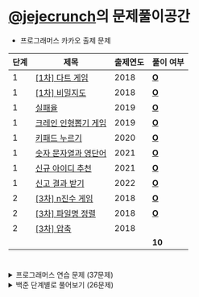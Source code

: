 # [@jejecrunch](https://github.com/jejecrunch)의 문제풀이공간

-   프로그래머스 카카오 출제 문제

| 단계 | 제목                                                                             | 출제연도 | 풀이 여부                                                                                            |
| ---- | -------------------------------------------------------------------------------- | -------- | ---------------------------------------------------------------------------------------------------- |
| 1    | [[1차] 다트 게임](https://programmers.co.kr/learn/courses/30/lessons/17682)      | 2018     | [**O**](https://github.com/jejecrunch/2021-winter-kakao/blob/main/jejecrunch/programmers/17682.java) |
| 1    | [[1차] 비밀지도](https://programmers.co.kr/learn/courses/30/lessons/17681)       | 2018     | [**O**](https://github.com/jejecrunch/2021-winter-kakao/blob/main/jejecrunch/programmers/17681.java) |
| 1    | [실패율](https://programmers.co.kr/learn/courses/30/lessons/42889)               | 2019     | [**O**](https://github.com/jejecrunch/2021-winter-kakao/blob/main/jejecrunch/programmers/42889.java) |
| 1    | [크레인 인형뽑기 게임](https://programmers.co.kr/learn/courses/30/lessons/64061) | 2019     | [**O**](https://github.com/jejecrunch/2021-winter-kakao/blob/main/jejecrunch/programmers/64061.java) |
| 1    | [키패드 누르기](https://programmers.co.kr/learn/courses/30/lessons/67256)        | 2020     | [**O**](https://github.com/jejecrunch/2021-winter-kakao/blob/main/jejecrunch/programmers/67256.java) |
| 1    | [숫자 문자열과 영단어](https://programmers.co.kr/learn/courses/30/lessons/81301) | 2021     | [**O**](https://github.com/jejecrunch/2021-winter-kakao/blob/main/jejecrunch/programmers/81301.java) |
| 1    | [신규 아이디 추천](https://programmers.co.kr/learn/courses/30/lessons/72410)     | 2021     | [**O**](https://github.com/jejecrunch/2021-winter-kakao/blob/main/jejecrunch/programmers/72410.java) |
| 1    | [신고 결과 받기](https://programmers.co.kr/learn/courses/30/lessons/92334)       | 2022     | [**O**](https://github.com/jejecrunch/2021-winter-kakao/blob/main/jejecrunch/programmers/92334.java) |
| 2    | [[3차] n진수 게임](https://programmers.co.kr/learn/courses/30/lessons/17687)     | 2018     | [**O**](https://github.com/jejecrunch/2021-winter-kakao/blob/main/jejecrunch/programmers/17687.java) |
| 2    | [[3차] 파일명 정렬](https://programmers.co.kr/learn/courses/30/lessons/17686)    | 2018     | [**O**](https://github.com/jejecrunch/2021-winter-kakao/blob/main/jejecrunch/programmers/17686.java) |
| 2    | [[3차] 압축](https://programmers.co.kr/learn/courses/30/lessons/17684)           | 2018     |                                                                                                      |
|      |                                                                                  |          | **10**                                                                                               |

#

<details>
<summary>프로그래머스 연습 문제 (37문제)</summary>
<div markdown="1">

| 카테고리   | 제목                                                                                    | 풀이 여부                                                                                            |
| ---------- | --------------------------------------------------------------------------------------- | ---------------------------------------------------------------------------------------------------- |
|            | [하샤드 수](https://programmers.co.kr/learn/courses/30/lessons/12947)                   | [**O**](https://github.com/jejecrunch/2021-winter-kakao/blob/main/jejecrunch/programmers/12947.java) |
|            | [콜라츠 추측](https://programmers.co.kr/learn/courses/30/lessons/12943)                 | [**O**](https://github.com/jejecrunch/2021-winter-kakao/blob/main/jejecrunch/programmers/12943.java) |
|            | [최대공약수와 최소공배수](https://programmers.co.kr/learn/courses/30/lessons/12935)     | [**O**](https://github.com/jejecrunch/2021-winter-kakao/blob/main/jejecrunch/programmers/12935.java) |
|            | [제일 작은 수 제거하기](https://programmers.co.kr/learn/courses/30/lessons/12940)       | [**O**](https://github.com/jejecrunch/2021-winter-kakao/blob/main/jejecrunch/programmers/12940.java) |
|            | [정수 제곱근 판별하기](https://programmers.co.kr/learn/courses/30/lessons/12934)        | [**O**](https://github.com/jejecrunch/2021-winter-kakao/blob/main/jejecrunch/programmers/12934.java) |
|            | [정수 내림차순으로 배치하기](https://programmers.co.kr/learn/courses/30/lessons/12933)  | [**O**](https://github.com/jejecrunch/2021-winter-kakao/blob/main/jejecrunch/programmers/12933.java) |
|            | [자연수 뒤집어 배열로 만들기](https://programmers.co.kr/learn/courses/30/lessons/12932) | [**O**](https://github.com/jejecrunch/2021-winter-kakao/blob/main/jejecrunch/programmers/12932.java) |
|            | [이상한 문자 만들기](https://programmers.co.kr/learn/courses/30/lessons/12930)          | [**O**](https://github.com/jejecrunch/2021-winter-kakao/blob/main/jejecrunch/programmers/12930.java) |
|            | [약수의 합](https://programmers.co.kr/learn/courses/30/lessons/12928)                   | [**O**](https://github.com/jejecrunch/2021-winter-kakao/blob/main/jejecrunch/programmers/12928.java) |
|            | [시저 암호](https://programmers.co.kr/learn/courses/30/lessons/12932)                   | [**O**](https://github.com/jejecrunch/2021-winter-kakao/blob/main/jejecrunch/programmers/12926.java) |
|            | [소수 찾기](https://programmers.co.kr/learn/courses/30/lessons/12921)                   | [**O**](https://github.com/jejecrunch/2021-winter-kakao/blob/main/jejecrunch/programmers/12921.java) |
|            | [나누어지는 숫자 배열](https://programmers.co.kr/learn/courses/30/lessons/12910)        | [**O**](https://github.com/jejecrunch/2021-winter-kakao/blob/main/jejecrunch/programmers/12910.java) |
|            | [같은 숫자는 싫어](https://programmers.co.kr/learn/courses/30/lessons/12906)            | [**O**](https://github.com/jejecrunch/2021-winter-kakao/blob/main/jejecrunch/programmers/12906.java) |
| 탐욕법     | [체육복](https://programmers.co.kr/learn/courses/30/lessons/42862)                      | [**O**](https://github.com/jejecrunch/2021-winter-kakao/blob/main/jejecrunch/programmers/42862.java) |
| 완전탐색   | [모의고사](https://programmers.co.kr/learn/courses/30/lessons/42840)                    | [**O**](https://github.com/jejecrunch/2021-winter-kakao/blob/main/jejecrunch/programmers/42840.java) |
| 정렬       | [K번째 수](https://programmers.co.kr/learn/courses/30/lessons/42748)                    | [**O**](https://github.com/jejecrunch/2021-winter-kakao/blob/main/jejecrunch/programmers/42748.java) |
| 해시       | [완주하지 못한 선수](https://programmers.co.kr/learn/courses/30/lessons/42576)          | [**O**](https://github.com/jejecrunch/2021-winter-kakao/blob/main/jejecrunch/programmers/42576.java) |
|            | [N개의 최소공배수](https://programmers.co.kr/learn/courses/30/lessons/12953)            | [**O**](https://github.com/jejecrunch/2021-winter-kakao/blob/main/jejecrunch/programmers/12953.java) |
|            | [JadenCase 문자열 만들기](https://programmers.co.kr/learn/courses/30/lessons/12951)     | [**O**](https://github.com/jejecrunch/2021-winter-kakao/blob/main/jejecrunch/programmers/12951.java) |
|            | [행렬의 곱셈](https://programmers.co.kr/learn/courses/30/lessons/12949)                 | [**O**](https://github.com/jejecrunch/2021-winter-kakao/blob/main/jejecrunch/programmers/12949.java) |
|            | [피보나치 수](https://programmers.co.kr/learn/courses/30/lessons/12945)                 | [**O**](https://github.com/jejecrunch/2021-winter-kakao/blob/main/jejecrunch/programmers/12945.java) |
|            | [최솟값 만들기](https://programmers.co.kr/learn/courses/30/lessons/12941)               | [**O**](https://github.com/jejecrunch/2021-winter-kakao/blob/main/jejecrunch/programmers/12941.java) |
|            | [최댓값과 최솟값](https://programmers.co.kr/learn/courses/30/lessons/12939)             | [**O**](https://github.com/jejecrunch/2021-winter-kakao/blob/main/jejecrunch/programmers/12939.java) |
|            | [숫자의 표현](https://programmers.co.kr/learn/courses/30/lessons/12924)                 | [**O**](https://github.com/jejecrunch/2021-winter-kakao/blob/main/jejecrunch/programmers/12924.java) |
| 동적계획법 | [땅따먹기](https://programmers.co.kr/learn/courses/30/lessons/12913)                    | [**O**](https://github.com/jejecrunch/2021-winter-kakao/blob/main/jejecrunch/programmers/12913.java) |
|            | [다음 큰 숫자](https://programmers.co.kr/learn/courses/30/lessons/12911)                | [**O**](https://github.com/jejecrunch/2021-winter-kakao/blob/main/jejecrunch/programmers/12911.java) |
|            | [올바른 괄호](https://programmers.co.kr/learn/courses/30/lessons/12909)                 | [**O**](https://github.com/jejecrunch/2021-winter-kakao/blob/main/jejecrunch/programmers/12909.java) |
| BFS, DP    | [가장 큰 정사각형 찾기](https://programmers.co.kr/learn/courses/30/lessons/12905)       | [**O**](https://github.com/jejecrunch/2021-winter-kakao/blob/main/jejecrunch/programmers/12905.java) |
| 탐욕법     | [구명보트](https://programmers.co.kr/learn/courses/30/lessons/42885)                    | [**O**](https://github.com/jejecrunch/2021-winter-kakao/blob/main/jejecrunch/programmers/42885.java) |
| 완전탐색   | [카펫](https://programmers.co.kr/learn/courses/30/lessons/42842)                        | [**O**](https://github.com/jejecrunch/2021-winter-kakao/blob/main/jejecrunch/programmers/42842.java) |
| 스택, 큐   | [다리를 지나는 트럭](https://programmers.co.kr/learn/courses/30/lessons/42583)          | [**O**](https://github.com/jejecrunch/2021-winter-kakao/blob/main/jejecrunch/programmers/42583.java) |
| 정렬       | [H-Index](https://programmers.co.kr/learn/courses/30/lessons/42747)                     | [**O**](https://github.com/jejecrunch/2021-winter-kakao/blob/main/jejecrunch/programmers/42747.java) |
| 해시       | [위장](https://programmers.co.kr/learn/courses/30/lessons/42578)                        | [**O**](https://github.com/jejecrunch/2021-winter-kakao/blob/main/jejecrunch/programmers/42578.java) |
| 탐욕법     | [조이스틱](https://programmers.co.kr/learn/courses/30/lessons/42860)                    |                                                                                                      |
| 완전탐색   | [소수 찾기](https://programmers.co.kr/learn/courses/30/lessons/42839)                   | [**O**](https://github.com/jejecrunch/2021-winter-kakao/blob/main/jejecrunch/programmers/42839.java) |
| 정렬       | [가장 큰 수](https://programmers.co.kr/learn/courses/30/lessons/42746)                  | [**O**](https://github.com/jejecrunch/2021-winter-kakao/blob/main/jejecrunch/programmers/42746.java) |
| 스택, 큐   | [프린터](https://programmers.co.kr/learn/courses/30/lessons/42587)                      | [**O**](https://github.com/jejecrunch/2021-winter-kakao/blob/main/jejecrunch/programmers/42587.java) |
| DFS, BFS   | [타겟 넘버](https://programmers.co.kr/learn/courses/30/lessons/43165)                   |                                                                                                      |
| 스택, 큐   | [기능개발](https://programmers.co.kr/learn/courses/30/lessons/42586)                    |                                                                                                      |
|            | [124 나라의 숫자](https://programmers.co.kr/learn/courses/30/lessons/12899)             |                                                                                                      |
|            | [하노이의 탑](https://programmers.co.kr/learn/courses/30/lessons/12946)                 | [**O**](https://github.com/jejecrunch/2021-winter-kakao/blob/main/jejecrunch/programmers/12946.java) |

</div>
</details>

<details>
<summary>백준 단계별로 풀어보기 (26문제)</summary>
<div markdown="1">

| 카테고리          | 제목                                                                           | 풀이 여부                                                                                                              |
| ----------------- | ------------------------------------------------------------------------------ | ---------------------------------------------------------------------------------------------------------------------- |
| 입출력과 사칙연산 | [??!](https://www.acmicpc.net/problem/10926)                                   | [**O**](https://github.com/jejecrunch/2021-winter-kakao/blob/main/jejecrunch/BAEKJOON/Surprised_10926.java)            |
| 입출력과 사칙연산 | [1998년생인 내가 태국에서는 2541년생?!](https://www.acmicpc.net/problem/18108) | [**O**](https://github.com/jejecrunch/2021-winter-kakao/blob/main/jejecrunch/BAEKJOON/BUDtoAD_18108.java)              |
| if문              | [오븐 시계](https://www.acmicpc.net/problem/2525)                              | [**O**](https://github.com/jejecrunch/2021-winter-kakao/blob/main/jejecrunch/BAEKJOON/OvenClock_2525.java)             |
| if문              | [오븐 시계](https://www.acmicpc.net/problem/2525)                              | [**O**](https://github.com/jejecrunch/2021-winter-kakao/blob/main/jejecrunch/BAEKJOON/OvenClock_2525.java)             |
| 브루트포스        | [블랙잭](https://www.acmicpc.net/problem/2798)                                 | [**O**](https://github.com/jejecrunch/2021-winter-kakao/blob/main/jejecrunch/BAEKJOON/Blackjack_2798.java)             |
| 브루트포스        | [분해합](https://www.acmicpc.net/problem/2231)                                 | [**O**](https://github.com/jejecrunch/2021-winter-kakao/blob/main/jejecrunch/BAEKJOON/Decompose_2231.java)             |
| 브루트포스        | [덩치](https://www.acmicpc.net/problem/7568)                                   | [**O**](https://github.com/jejecrunch/2021-winter-kakao/blob/main/jejecrunch/BAEKJOON/Bulk_7568.java)                  |
| 브루트포스        | [체스판 다시 칠하기](https://www.acmicpc.net/problem/1018)                     | [**O**](https://github.com/jejecrunch/2021-winter-kakao/blob/main/jejecrunch/BAEKJOON/Repaint_1018.java)               |
| 브루트포스        | [영화감독 숌](https://www.acmicpc.net/problem/1436)                            | [**O**](https://github.com/jejecrunch/2021-winter-kakao/blob/main/jejecrunch/BAEKJOON/DirectorSyom_1436.java)          |
| 브루트포스        | [일곱 난쟁이](https://www.acmicpc.net/problem/2309)                            | [**O**](https://github.com/jejecrunch/2021-winter-kakao/blob/main/jejecrunch/BAEKJOON/SevenDwarfs_2309.java)           |
| 브루트포스        | [사탕 게임](https://www.acmicpc.net/problem/3085)                              | [**O**](https://github.com/jejecrunch/2021-winter-kakao/blob/main/jejecrunch/BAEKJOON/CandyGame_3085.java)             |
| 브루트포스        | [날짜 계산](https://www.acmicpc.net/problem/1476)                              | [**O**](https://github.com/jejecrunch/2021-winter-kakao/blob/main/jejecrunch/BAEKJOON/CalDate_1476.java)               |
| 브루트포스        | [리모컨](https://www.acmicpc.net/problem/1107)                                 |                                                                                                                        |
| 브루트포스        | [테트로미노](https://www.acmicpc.net/problem/14500)                            |                                                                                                                        |
| 브루트포스        | [카잉 달력](https://www.acmicpc.net/problem/6064)                              |                                                                                                                        |
| 브루트포스        | [수 이어 쓰기 1](https://www.acmicpc.net/problem/6064)                         |                                                                                                                        |
| 브루트포스, DP    | [1, 2, 3 더하기](https://www.acmicpc.net/problem/6064)                         | [**O**](https://github.com/jejecrunch/2021-winter-kakao/blob/main/jejecrunch/BAEKJOON/Sum_123_9095.java)               |
| 정렬              | [수 정렬하기](https://www.acmicpc.net/problem/2750)                            | [**O**](https://github.com/jejecrunch/2021-winter-kakao/blob/main/jejecrunch/BAEKJOON/SortNumber_2750.java)            |
| 정렬              | [수 정렬하기2](https://www.acmicpc.net/problem/2751)                           | [**O**](https://github.com/jejecrunch/2021-winter-kakao/blob/main/jejecrunch/BAEKJOON/SortNumber2_2751.java)           |
| 정렬              | [수 정렬하기3](https://www.acmicpc.net/problem/10989)                          | [**O**](https://github.com/jejecrunch/2021-winter-kakao/blob/main/jejecrunch/BAEKJOON/SortNumber3_10989.java)          |
| 정렬              | [통계학](https://www.acmicpc.net/problem/2108)                                 | [**O**](https://github.com/jejecrunch/2021-winter-kakao/blob/main/jejecrunch/BAEKJOON/Statistics_2108.java)            |
| 정렬              | [소트인사이드](https://www.acmicpc.net/problem/1427)                           | [**O**](https://github.com/jejecrunch/2021-winter-kakao/blob/main/jejecrunch/BAEKJOON/SortInside_1427.java)            |
| 정렬              | [좌표 정렬하기](https://www.acmicpc.net/problem/11650)                         | [**O**](https://github.com/jejecrunch/2021-winter-kakao/blob/main/jejecrunch/BAEKJOON/SortLocation_11650.java)         |
| 정렬              | [좌표 정렬하기 2](https://www.acmicpc.net/problem/11651)                       | [**O**](https://github.com/jejecrunch/2021-winter-kakao/blob/main/jejecrunch/BAEKJOON/SortLocation2_11651.java)        |
| 정렬              | [단어 정렬](https://www.acmicpc.net/problem/1181)                              | [**O**](https://github.com/jejecrunch/2021-winter-kakao/blob/main/jejecrunch/BAEKJOON/Word_1181.java)                  |
| 정렬              | [나이순 정렬](https://www.acmicpc.net/problem/10814)                           | [**O**](https://github.com/jejecrunch/2021-winter-kakao/blob/main/jejecrunch/BAEKJOON/SortOlder_10814.java)            |
| 정렬              | [좌표 압축](https://www.acmicpc.net/problem/18870)                             | [**O**](https://github.com/jejecrunch/2021-winter-kakao/blob/main/jejecrunch/BAEKJOON/LocationComporession_18870.java) |
| 수                | [1](https://www.acmicpc.net/problem/4375)                                      | [**O**](https://github.com/jejecrunch/2021-winter-kakao/blob/main/jejecrunch/BAEKJOON/One_4375.java)                   |
| 수                | [약수](https://www.acmicpc.net/problem/1037)                                   | [**O**](https://github.com/jejecrunch/2021-winter-kakao/blob/main/jejecrunch/BAEKJOON/Divisior_1037.java)              |
| 수, DP            | [약수의 합](https://www.acmicpc.net/problem/17425)                             | [**O**](https://github.com/jejecrunch/2021-winter-kakao/blob/main/jejecrunch/BAEKJOON/SumDivisor_17425.java)           |
| 수, DP            | [약수의 합 2](https://www.acmicpc.net/problem/17427)                           | [**O**](https://github.com/jejecrunch/2021-winter-kakao/blob/main/jejecrunch/BAEKJOON/SumDivisor2_17427.java)          |
| 수                | [최대공약수와 최소공배수](https://www.acmicpc.net/problem/2609)                | [**O**](https://github.com/jejecrunch/2021-winter-kakao/blob/main/jejecrunch/BAEKJOON/GCD_LCM_2609.java)               |

</div>
</details>
